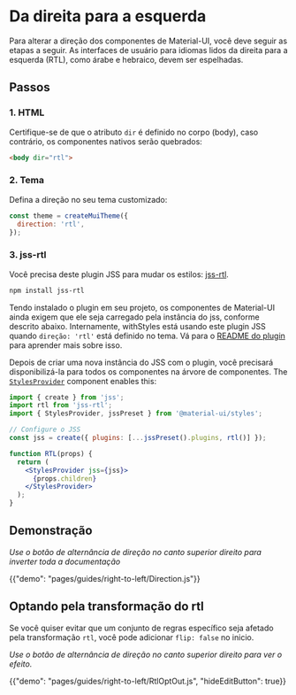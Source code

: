 # Da direita para a esquerda

<p class="description">Para alterar a direção dos componentes de Material-UI, você deve seguir as etapas a seguir. As interfaces de usuário para idiomas lidos da direita para a esquerda (RTL), como árabe e hebraico, devem ser espelhadas.</p>

## Passos

### 1. HTML

Certifique-se de que o atributo `dir` é definido no corpo (body), caso contrário, os componentes nativos serão quebrados:

```html
<body dir="rtl">
```

### 2. Tema

Defina a direção no seu tema customizado:

```js
const theme = createMuiTheme({
  direction: 'rtl',
});
```

### 3. jss-rtl

Você precisa deste plugin JSS para mudar os estilos: [jss-rtl](https://github.com/alitaheri/jss-rtl).

```sh
npm install jss-rtl
```

Tendo instalado o plugin em seu projeto, os componentes de Material-UI ainda exigem que ele seja carregado pela instância do jss, conforme descrito abaixo. Internamente, withStyles está usando este plugin JSS quando `direção: 'rtl'` está definido no tema. Vá para o [README do plugin](https://github.com/alitaheri/jss-rtl) para aprender mais sobre isso.

Depois de criar uma nova instância do JSS com o plugin, você precisará disponibilizá-la para todos os componentes na árvore de componentes. The [`StylesProvider`](/styles/api/#stylesprovider) component enables this:

```jsx
import { create } from 'jss';
import rtl from 'jss-rtl';
import { StylesProvider, jssPreset } from '@material-ui/styles';

// Configure o JSS
const jss = create({ plugins: [...jssPreset().plugins, rtl()] });

function RTL(props) {
  return (
    <StylesProvider jss={jss}>
      {props.children}
    </StylesProvider>
  );
}
```

## Demonstração

*Use o botão de alternância de direção no canto superior direito para inverter toda a documentação*

{{"demo": "pages/guides/right-to-left/Direction.js"}}

## Optando pela transformação do rtl

Se você quiser evitar que um conjunto de regras específico seja afetado pela transformação `rtl`, você pode adicionar `flip: false` no inicio.

*Use o botão de alternância de direção no canto superior direito para ver o efeito.*

{{"demo": "pages/guides/right-to-left/RtlOptOut.js", "hideEditButton": true}}